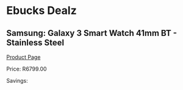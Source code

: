 
# Ebucks Dealz
## Samsung: Galaxy 3 Smart Watch 41mm BT - Stainless Steel
[Product Page](https://www.ebucks.com/web/shop/productSelected.do?prodId=1066485053&catId=842825135)

Price: R6799.00

Savings: 


	
